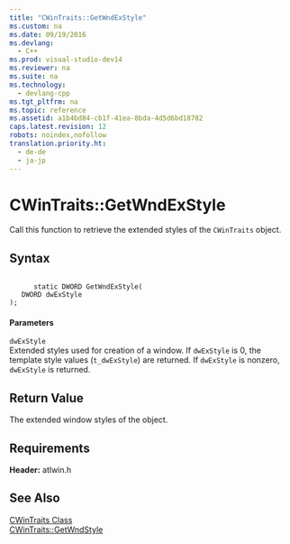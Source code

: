 ```yaml
---
title: "CWinTraits::GetWndExStyle"
ms.custom: na
ms.date: 09/19/2016
ms.devlang: 
  - C++
ms.prod: visual-studio-dev14
ms.reviewer: na
ms.suite: na
ms.technology: 
  - devlang-cpp
ms.tgt_pltfrm: na
ms.topic: reference
ms.assetid: a1b4bd84-cb1f-41ea-8bda-4d5d6bd18782
caps.latest.revision: 12
robots: noindex,nofollow
translation.priority.ht: 
  - de-de
  - ja-jp
---
```

# CWinTraits::GetWndExStyle
Call this function to retrieve the extended styles of the `CWinTraits` object.  
  
## Syntax  
  
```  
  
      static DWORD GetWndExStyle(  
   DWORD dwExStyle   
);  
```  
  
#### Parameters  
 `dwExStyle`  
 Extended styles used for creation of a window. If `dwExStyle` is 0, the template style values (`t_dwExStyle`) are returned. If `dwExStyle` is nonzero, `dwExStyle` is returned.  
  
## Return Value  
 The extended window styles of the object.  
  
## Requirements  
 **Header:** atlwin.h  
  
## See Also  
 [CWinTraits Class](../vs140/CWinTraits-Class.md)   
 [CWinTraits::GetWndStyle](../vs140/CWinTraits--GetWndStyle.md)